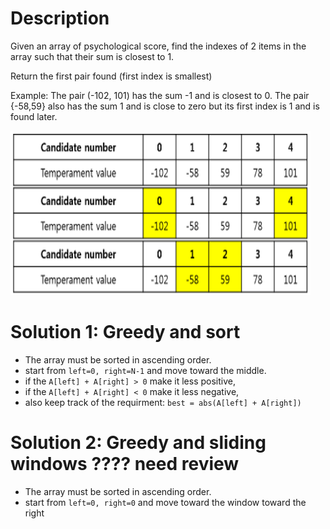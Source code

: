 # Description
Given an array of psychological score, find the indexes of 2 items in the array such that their sum is closest to 1.

Return the first pair found (first index is smallest)

Example: The pair (-102, 101) has the sum -1 and is closest to 0. The pair {-58,59} also has the sum 1 and is close to zero but its first index is 1 and is found later.

 ![image info](./1.png)

# Solution 1: Greedy and sort
* The array must be sorted in ascending order.
* start from `left=0, right=N-1` and move toward the middle.
* if the `A[left] + A[right] > 0` make it less positive,
* if the `A[left] + A[right] < 0` make it less negative,
* also keep track of the requirment: `best = abs(A[left] + A[right])`

# Solution 2: Greedy and sliding windows ????  need review
* The array must be sorted in ascending order.
* start from `left=0, right=0` and move toward the window toward the right
